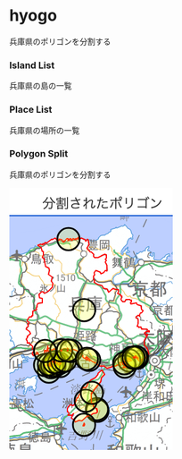 hyogo
===============

兵庫県のポリゴンを分割する

### Island List

兵庫県の島の一覧

### Place List

兵庫県の場所の一覧


### Polygon Split

兵庫県のポリゴンを分割する

![splited_polygons](https://github.com/ohwada/World_Countries/blob/main/geoPandas/polygon_explode/hyogo/polygon_split/screenshots/splited_polygons.png)